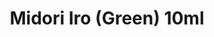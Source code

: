 ---
layout: product
title: "Midori Iro (Green) 10ml"
price: "330" 
desc: "Acrylic Laquer 10mL"
img_path: "/assets/img/RC331.jpg"
brand: "AK "
available: true
special_offer: false
new: false
soon: false
cat: "020000"
subcat: "020200"
subsubcat: "020201"
sifra: "RC331"
popular: true
---